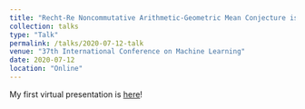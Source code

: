 ```yaml
---
title: "Recht-Re Noncommutative Arithmetic-Geometric Mean Conjecture is False."
collection: talks
type: "Talk"
permalink: /talks/2020-07-12-talk
venue: "37th International Conference on Machine Learning"
date: 2020-07-12
location: "Online"
---
```


My first virtual presentation is [here](https://icml.cc/virtual/2020/poster/6623)!
